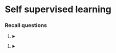 # Self supervised learning

### Recall questions 

1. <details markdown=1><summary markdown="span"></summary>

    \
	

</details>


1. <details markdown=1><summary markdown="span"></summary>

    \
	

</details>